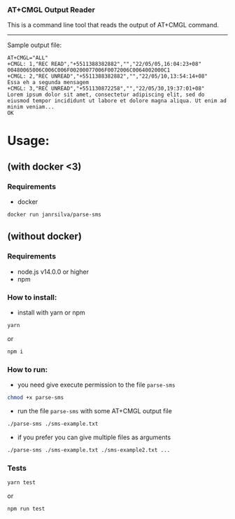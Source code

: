 ### AT+CMGL Output Reader

This is a command line tool that reads the output of AT+CMGL command.

---

Sample output file:

```text
AT+CMGL="ALL"
+CMGL: 1,"REC READ","+5511388382882","","22/05/05,16:04:23+08"
00480065006C006C006F00200077006F0072006C0064002000C1
+CMGL: 2,"REC UNREAD","+5511388382882","","22/05/10,13:54:14+08"
Essa eh a segunda mensagem
+CMGL: 3,"REC UNREAD","+551130872258","","22/05/30,19:37:01+08"
Lorem ipsum dolor sit amet, consectetur adipiscing elit, sed do eiusmod tempor incididunt ut labore et dolore magna aliqua. Ut enim ad minim veniam...
OK
```
# Usage:

## (with docker <3)
### Requirements
- docker

```bash
docker run janrsilva/parse-sms
```


## (without docker)
### Requirements
- node.js v14.0.0 or higher
- npm


### How to install:

- install with yarn or npm

```bash
yarn
```
or
```bash
npm i
```

### How to run:

- you need give execute permission to the file `parse-sms`

```bash
chmod +x parse-sms
```

- run the file `parse-sms` with some AT+CMGL output file
```bash
./parse-sms ./sms-example.txt
```

   - if you prefer you can give multiple files as arguments
```bash
./parse-sms ./sms-example.txt ./sms-example2.txt ...
```

### Tests

```bash
yarn test
```
or
```bash
npm run test
```
